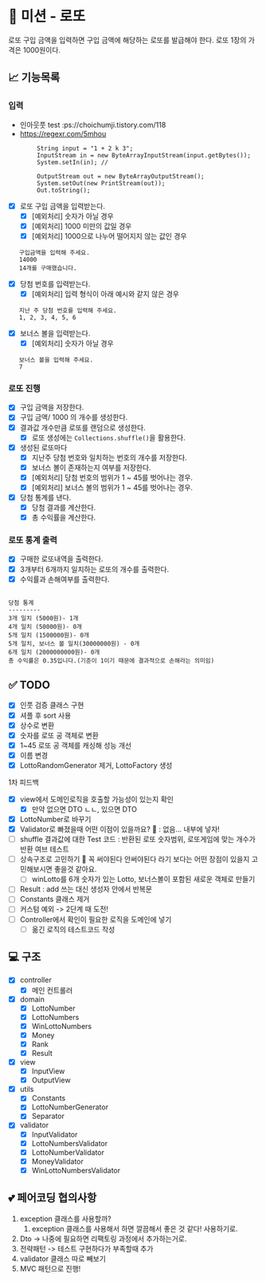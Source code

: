 # 🚀 미션 - 로또

로또 구입 금액을 입력하면 구입 금액에 해당하는 로또를 발급해야 한다. 로또 1장의 가격은 1000원이다.

## 📈 기능목록

### 입력

- 인아웃풋 test :ps://choichumji.tistory.com/118
- https://regexr.com/5mhou

```text
        String input = "1 + 2 k 3";
        InputStream in = new ByteArrayInputStream(input.getBytes());
        System.setIn(in); // 
        
        OutputStream out = new ByteArrayOutputStream();
        System.setOut(new PrintStream(out));
        Out.toString();
```

- [x] 로또 구입 금액을 입력받는다.
    - [x] [예외처리] 숫자가 아닐 경우
    - [x] [예외처리] 1000 미만의 값일 경우
    - [x] [예외처리] 1000으로 나누어 떨어지지 않는 값인 경우

```text
   구입금액을 입력해 주세요.
   14000
   14개를 구매했습니다.
```

- [x] 당첨 번호를 입력받는다.
    - [x] [예외처리] 입력 형식이 아래 예시와 같지 않은 경우

```text
   지난 주 당첨 번호를 입력해 주세요.
   1, 2, 3, 4, 5, 6
```

- [x] 보너스 볼을 입력받는다.
    - [x] [예외처리] 숫자가 아닐 경우

```text
   보너스 볼을 입력해 주세요.
   7
```

### 로또 진행

- [x] 구입 금액을 저장한다.
- [x] 구입 금액/ 1000 의 개수를 생성한다.
- [x] 결과값 개수만큼 로또를 랜덤으로 생성한다.
    - [x] 로또 생성에는 `Collections.shuffle()`을 활용한다.
- [x] 생성된 로또마다
    - [x] 지난주 당첨 번호와 일치하는 번호의 개수를 저장한다.
    - [x] 보너스 볼이 존재하는지 여부를 저장한다.
    - [x] [예외처리] 당첨 번호의 범위가 1 ~ 45를 벗어나는 경우.
    - [x] [예외처리] 보너스 볼의 범위가 1 ~ 45를 벗어나는 경우.
- [x] 당첨 통계를 낸다.
    - [x] 당첨 결과를 계산한다.
    - [x] 총 수익률을 계산한다.

### 로또 통계 출력

- [x] 구매한 로또내역을 출력한다.
- [x] 3개부터 6개까지 일치하는 로또의 개수를 출력한다.
- [x] 수익률과 손해여부를 출력한다.

```text

당첨 통계
---------
3개 일치 (5000원)- 1개
4개 일치 (50000원)- 0개
5개 일치 (1500000원)- 0개
5개 일치, 보너스 볼 일치(30000000원) - 0개
6개 일치 (2000000000원)- 0개
총 수익률은 0.35입니다.(기준이 1이기 때문에 결과적으로 손해라는 의미임)

```

## ✅ TODO

- [x] 인풋 검증 클래스 구현
- [x] 셔플 후 sort 사용
- [x] 상수로 변환
- [x] 숫자를 로또 공 객체로 변환
- [x] 1~45 로또 공 객체를 캐싱해 성능 개선
- [x] 이름 변경
- [x] LottoRandomGenerator 제거, LottoFactory 생성

1차 피드백

- [x] view에서 도메인로직을 호출할 가능성이 있는지 확인
    - [x] 만약 없으면 DTO ㄴㄴ, 있으면 DTO
- [x] LottoNumber로 바꾸기
- [x] Validator로 빠졌을때 어떤 이점이 있을까요? 🤔 : 없음... 내부에 넣자!
- [ ] shuffle 결과값에 대한 Test 코드 : 반환된 로또 숫자범위, 로또게임에 맞는 개수가 반환 여브 테스트
- [ ] 상속구조로 고민하기 🤔 꼭 써야된다 안써야된다 라기 보다는 어떤 장점이 있을지 고민해보시면 좋을것 같아요.
  - [ ] winLotto를 6개 숫자가 있는 Lotto, 보너스볼이 포함된 새로운 객체로 만들기
- [ ] Result : add 쓰는 대신 생성자 안에서 반복문
- [ ] Constants 클래스 제거
- [ ] 커스텀 예외 -> 2단계 때 도전!
- [ ] Controller에서 확인이 필요한 로직을 도메인에 넣기
    - [ ] 옮긴 로직의 테스트코드 작성

## 💻 구조

- [x] controller
    - [x] 메인 컨트롤러
- [x] domain
    - [x] LottoNumber
    - [x] LottoNumbers
    - [x] WinLottoNumbers
    - [x] Money
    - [x] Rank
    - [x] Result
- [x] view
    - [x] InputView
    - [x] OutputView
- [x] utils
    - [x] Constants
    - [x] LottoNumberGenerator
    - [x] Separator
- [x] validator
    - [x] InputValidator
    - [x] LottoNumbersValidator
    - [x] LottoNumberValidator
    - [x] MoneyValidator
    - [x] WinLottoNumbersValidator

## 💕 페어코딩 협의사항

1. exception 클래스를 사용할까?
    1. exception 클래스를 사용해서 하면 깔끔해서 좋은 것 같다! 사용하기로.
2. Dto -> 나중에 필요하면 리팩토링 과정에서 추가하는거로.
3. 전략패턴 -> 테스트 구현하다가 부족할때 추가
4. validator 클래스 따로 빼보기
5. MVC 패턴으로 진행!
